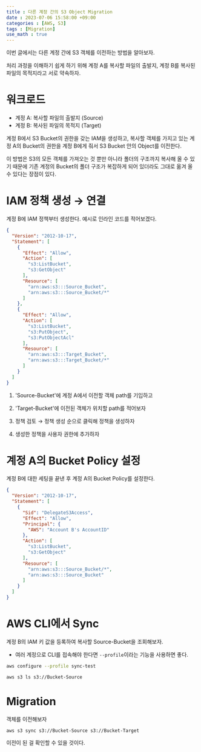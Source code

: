 ```yaml
---
title : 다른 계정 간의 S3 Object Migration
date : 2023-07-06 15:58:00 +09:00
categories : [AWS, S3]
tags : [Migration]
use_math : true
---
```


이번 글에서는 다른 계정 간에 S3 객체를 이전하는 방법을 알아보자.

처리 과정을 이해하기 쉽게 하기 위해 계정 A를 복사할 파일의 출발지, 계정 B를 복사된 파일의 목적지라고 서로 약속하자.

#  워크로드

- 계정 A: 복사할 파일의 출발지 (Source)
- 계정 B: 복사된 파일의 목적지 (Target)

계정 B에서 S3 Bucket의 권한을 갖는 IAM을 생성하고, 복사할 객체를 가지고 있는 계정 A의 Bucket의 권한을 계정 B에게 줘서 S3 Bucket 안의 Object를 이전한다.

이 방법은 S3의 모든 객체를 가져오는 것 뿐만 아니라 폴더의 구조까지 복사해 올 수 있기 때문에 기존 계정의 Bucket의 폴더 구조가 복잡하게 되어 있더라도 그대로 옮겨 올 수 있다는 장점이 있다.

# IAM 정책 생성 &rarr; 연결

계정 B에 IAM 정책부터 생성한다. 예시로 인라인 코드를 적어보겠다.

```json
{
  "Version": "2012-10-17",
  "Statement": [
    {
      "Effect": "Allow",
      "Action": [
        "s3:ListBucket",
        "s3:GetObject"
      ],
      "Resource": [
        "arn:aws:s3:::Source_Bucket",
        "arn:aws:s3:::Source_Bucket/*"
      ]
    },
    {
      "Effect": "Allow",
      "Action": [
        "s3:ListBucket",
        "s3:PutObject",
        "s3:PutObjectAcl"
      ],
      "Resource": [
        "arn:aws:s3:::Target_Bucket",
        "arn:aws:s3:::Target_Bucket/*"
      ]
    }
  ]
}
```

1. 'Source-Bucket'에 계정 A에서 이전할 객체 path를 기입하고 
2. 'Target-Bucket'에 이전된 객체가 위치할 path를 적어보자

3. 정책 검토 &rarr; 정책 생성 순으로 클릭해 정책을 생성하자
4. 생성한 정책을 사용자 권한에 추가하자

# 계정 A의 Bucket Policy 설정

계정 B에 대한 세팅을 끝낸 후 계정 A의 Bucket Policy를 설정한다.

```json
{
  "Version": "2012-10-17",
  "Statement": [
    {
      "Sid": "DelegateS3Access",
      "Effect": "Allow",
      "Principal": {
        "AWS": "Account B's AccountID"
      },
      "Action": [
        "s3:ListBucket",
        "s3:GetObject"
      ],
      "Resource": [
        "arn:aws:s3:::Source_Bucket/*",
        "arn:aws:s3:::Source_Bucket"
      ]
    }
  ]
}
```

# AWS CLI에서 Sync

계정 B의 IAM 키 값을 등록하여 복사할 Source-Bucket을 조회해보자.

- 여러 계정으로 CLI를 접속해야 한다면 `--profile`이라는 기능을 사용하면 좋다.

```bash
aws configure --profile sync-test
```

```bash
aws s3 ls s3://Bucket-Source
```

# Migration

객체를 이전해보자

```bash
aws s3 sync s3://Bucket-Source s3://Bucket-Target
```

이전이 된 걸 확인할 수 있을 것이다.









